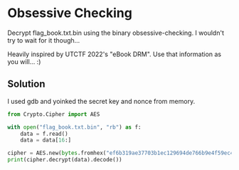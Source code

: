 # Obsessive Checking

Decrypt flag_book.txt.bin using the binary obsessive-checking. I wouldn't try to wait for it though...

Heavily inspired by UTCTF 2022's "eBook DRM". Use that information as you will... :)

## Solution

I used gdb and yoinked the secret key and nonce from memory.
```python
from Crypto.Cipher import AES

with open("flag_book.txt.bin", "rb") as f:
    data = f.read()
    data = data[16:]

cipher = AES.new(bytes.fromhex("ef6b319ae37703b1ec129694de766b9e4f59ec489ef296562773158c3fedb3c6"), AES.MODE_CBC, bytes.fromhex("509570e72f82ecb73d231a80abe75f57"))
print(cipher.decrypt(data).decode())
```
